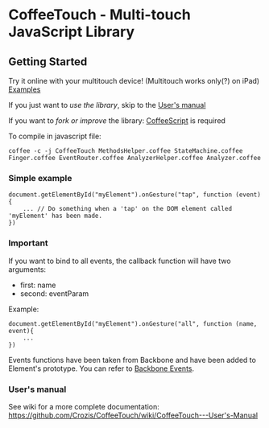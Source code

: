 # CoffeeTouch - Multi-touch JavaScript Library

## Getting Started

Try it online with your multitouch device! (Multitouch works only(?) on iPad) [Examples](https://github.com/Crozis/CoffeeTouch/wiki/Examples)

If you just want to *use the library*, skip to the [User's manual](https://github.com/Crozis/CoffeeTouch/wiki/CoffeeTouch---User's-Manual)

If you want to *fork or improve* the library:
[CoffeeScript](http://jashkenas.github.com/coffee-script/) is required

To compile in javascript file:

`coffee -c -j CoffeeTouch MethodsHelper.coffee StateMachine.coffee Finger.coffee EventRouter.coffee AnalyzerHelper.coffee Analyzer.coffee`

### Simple example

	document.getElementById("myElement").onGesture("tap", function (event){
		... // Do something when a 'tap' on the DOM element called 'myElement' has been made.
	})

### Important
If you want to bind to all events, the callback function will have two arguments:

- first: name
- second: eventParam

Example:

	document.getElementById("myElement").onGesture("all", function (name, event){
		...
	})

Events functions have been taken from Backbone and have been added to Element's prototype.
You can refer to [Backbone Events](http://documentcloud.github.com/backbone/#Events).

### User's manual

See wiki for a more complete documentation:
https://github.com/Crozis/CoffeeTouch/wiki/CoffeeTouch---User's-Manual